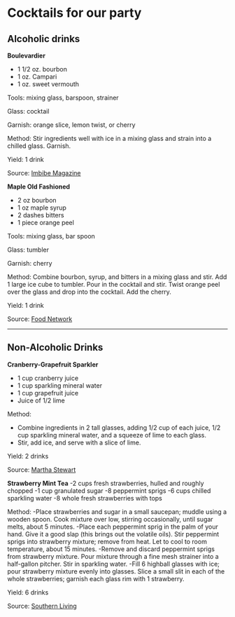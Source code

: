 # Cocktails for our party

## Alcoholic drinks

**Boulevardier**
- 1 1/2 oz. bourbon
- 1 oz. Campari
- 1 oz. sweet vermouth

Tools: mixing glass, barspoon, strainer

Glass: cocktail

Garnish: orange slice, lemon twist, or cherry

Method: Stir ingredients well with ice in a mixing glass and strain into a chilled glass. Garnish.

Yield: 1 drink

Source: [Imbibe Magazine](http://imbibemagazine.com/The-Boulevardier-Cocktail-Recipe/)

**Maple Old Fashioned**
- 2 oz bourbon
- 1 oz maple syrup
- 2 dashes bitters
- 1 piece orange peel

Tools: mixing glass, bar spoon

Glass: tumbler

Garnish: cherry

Method: Combine bourbon, syrup, and bitters in a mixing glass and stir. Add 1 large ice cube to tumbler. Pour in the cocktail and stir. Twist orange peel over the glass and drop into the cocktail. Add the cherry.

Yield: 1 drink

Source: [Food Network](https://www.foodnetwork.com/recipes/geoffrey-zakarian/maple-old-fashioned-11686891)

***

## Non-Alcoholic Drinks

**Cranberry-Grapefruit Sparkler**
- 1 cup cranberry juice
- 1 cup sparkling mineral water
- 1 cup grapefruit juice
- Juice of 1/2 lime

Method: 
- Combine ingredients in 2 tall glasses, adding 1/2 cup of each juice, 1/2 cup sparkling mineral water, and a squeeze of lime to each glass.
- Stir, add ice, and serve with a slice of lime.

Yield: 2 drinks

Source: [Martha Stewart](https://www.marthastewart.com/343293/cranberry-grapefruit-sparkler)

**Strawberry Mint Tea**
-2 cups fresh strawberries, hulled and roughly chopped
-1 cup granulated sugar
-8 peppermint sprigs
-6 cups chilled sparkling water
-8 whole fresh strawberries with tops

Method: 
-Place strawberries and sugar in a small saucepan; muddle using a wooden spoon. Cook mixture over low, stirring occasionally, until sugar melts, about 5 minutes.
-Place each peppermint sprig in the palm of your hand. Give it a good slap (this brings out the volatile oils). Stir peppermint sprigs into strawberry mixture; 
remove from heat. Let to cool to room temperature, about 15 minutes.
-Remove and discard peppermint sprigs from strawberry mixture. Pour mixture through a fine mesh strainer into a half-gallon pitcher. Stir in sparkling water.
-Fill 6 highball glasses with ice; pour strawberry mixture evenly into glasses. Slice a small slit in each of the whole strawberries; garnish each glass rim with
1 strawberry.

Yield: 6 drinks

Source: [Southern Living](https://www.southernliving.com/recipes/strawberry-mint-tea)
